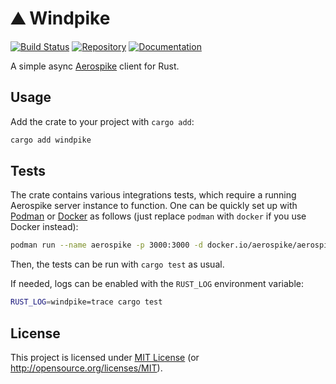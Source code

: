 # ⛰️ Windpike

[![Build Status][build-img]][build-url]
[![Repository][crates-img]][crates-url]
[![Documentation][doc-img]][doc-url]

[build-img]: https://img.shields.io/github/actions/workflow/status/dnaka91/windpike/ci.yml?branch=main&style=for-the-badge
[build-url]: https://github.com/dnaka91/windpike/actions/workflows/ci.yml
[crates-img]: https://img.shields.io/crates/v/windpike?style=for-the-badge
[crates-url]: https://crates.io/crates/windpike
[doc-img]: https://img.shields.io/badge/docs.rs-windpike-4d76ae?style=for-the-badge
[doc-url]: https://docs.rs/windpike

A simple async [Aerospike](https://www.aerospike.com) client for Rust.

## Usage

Add the crate to your project with `cargo add`:

```sh
cargo add windpike
```

## Tests

The crate contains various integrations tests, which require a running Aerospike server instance to function. One can be quickly set up with [Podman](https://podman.io) or [Docker](https://www.docker.com) as follows (just replace `podman` with `docker` if you use Docker instead):

```sh
podman run --name aerospike -p 3000:3000 -d docker.io/aerospike/aerospike-server
```

Then, the tests can be run with `cargo test` as usual.

If needed, logs can be enabled with the `RUST_LOG` environment variable:

```sh
RUST_LOG=windpike=trace cargo test
```

## License

This project is licensed under [MIT License](LICENSE) (or <http://opensource.org/licenses/MIT>).